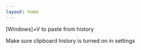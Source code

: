 ```yaml
---
layout: home
---
```


[Windows]+V to paste from history

Make sure clipboard history is turned on in settings
